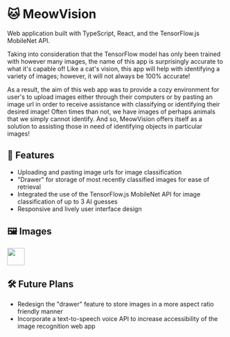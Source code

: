 # 🐱 MeowVision

Web application built with TypeScript, React, and the TensorFlow.js MobileNet API.

Taking into consideration that the TensorFlow model has only been trained with however many images, the name of this app is surprisingly accurate to what it's capable of! 
Like a cat's vision, this app will help with identifying a variety of images; however, it will not always be 100% accurate! 

As a result, the aim of this web app was to provide a cozy environment for user's to upload images either through their computers or by pasting an image url in order to receive
assistance with classifying or identifying their desired image! Often times than not, we have images of perhaps animals that we simply cannot identify. And so, MeowVision offers 
itself as a solution to assisting those in need of identifying objects in particular images!

## 📸 Features
- Uploading and pasting image urls for image classification
- "Drawer" for storage of most recently classified images for ease of retrieval
- Integrated the use of the TensorFlow.js MobileNet API for image classification of up to 3 AI guesses
- Responsive and lively user interface design

## 🖼️ Images
<img src="https://media.giphy.com/media/vFKqnCdLPNOKc/giphy.gif" width="40" height="40" />

## 🛠️ Future Plans
- Redesign the "drawer" feature to store images in a more aspect ratio friendly manner
- Incorporate a text-to-speech voice API to increase accessibility of the image recognition web app
